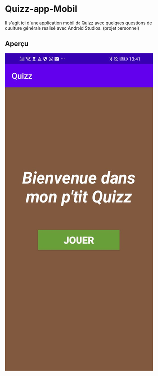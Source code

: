 # Quizz-app-Mobil

Il s'agit ici d'une application mobil de Quizz avec quelques questions de cuulture générale realisé avec Android Studios.  (projet personnel)

## Aperçu

![](app/src/images/Screen1.jpg?raw=true "Screen 1")


